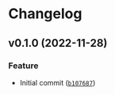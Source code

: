 # Changelog

<!--next-version-placeholder-->

## v0.1.0 (2022-11-28)
### Feature
* Initial commit ([`b107687`](https://github.com/SonOfVinci/PSR-TEST/commit/b1076878f9ea31dbb09aedfb3197733fc26c8768))
